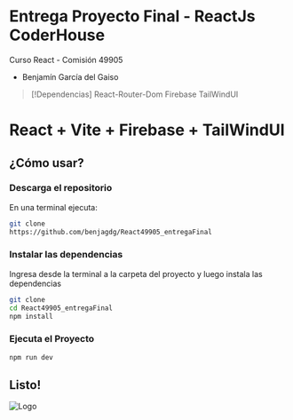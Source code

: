 # Entrega Proyecto Final - ReactJs CoderHouse

Curso React - Comisión 49905
- Benjamín García del Gaiso

> [!Dependencias]
> React-Router-Dom
> Firebase
> TailWindUI

# React + Vite + Firebase + TailWindUI

## ¿Cómo usar?

### Descarga el repositorio

En una terminal ejecuta:

```bash
git clone
https://github.com/benjagdg/React49905_entregaFinal
```

### Instalar las dependencias

Ingresa desde la terminal a la carpeta del proyecto y luego instala las dependencias

```bash
git clone
cd React49905_entregaFinal
npm install
```

### Ejecuta el Proyecto
```bash
npm run dev
```

## Listo! 


![Logo](https://upload.wikimedia.org/wikipedia/commons/7/75/Logo_blackbg.png)